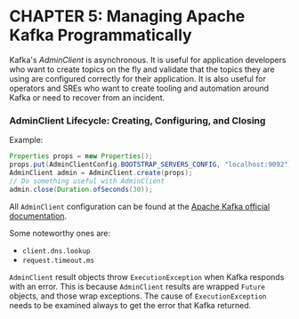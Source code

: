 # CHAPTER 5: Managing Apache Kafka Programmatically

Kafka's _AdminClient_ is asynchronous. It is useful for application developers who want to create topics on the fly and
validate that the topics they are using are configured correctly for their application. It is also useful for operators
and SREs who want to create tooling and automation around Kafka or need to recover from an incident.

### AdminClient Lifecycle: Creating, Configuring, and Closing

Example:

```java
Properties props = new Properties();
props.put(AdminClientConfig.BOOTSTRAP_SERVERS_CONFIG, "localhost:9092");
AdminClient admin = AdminClient.create(props);
// Do something useful with AdminClient
admin.close(Duration.ofSeconds(30));
```

All `AdminClient` configuration can be found at the
[Apache Kafka official documentation](https://kafka.apache.org/documentation/#adminclientconfigs).

Some noteworthy ones are:

- `client.dns.lookup`
- `request.timeout.ms`

`AdminClient` result objects throw `ExecutionException` when Kafka responds with an error. This is because
`AdminClient` results are wrapped `Future` objects, and those wrap exceptions. The cause of `ExecutionException`
needs to be examined always to get the error that Kafka returned.
